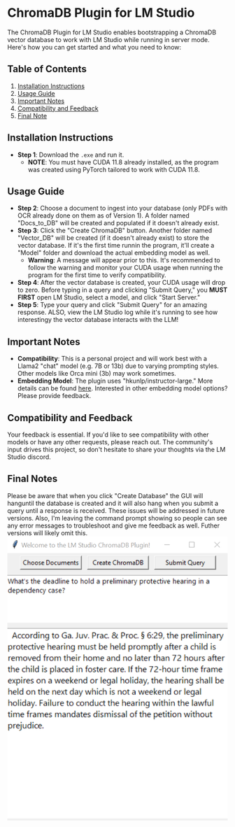 # ChromaDB Plugin for LM Studio

The ChromaDB Plugin for LM Studio enables bootstrapping a ChromaDB vector database to work with LM Studio while running in server mode. Here's how you can get started and what you need to know:

## Table of Contents
1. [Installation Instructions](#installation-instructions)
2. [Usage Guide](#usage-guide)
3. [Important Notes](#important-notes)
4. [Compatibility and Feedback](#compatibility-and-feedback)
5. [Final Note](#final-note)

## Installation Instructions
* **Step 1**: Download the `.exe` and run it.
  * **NOTE**: You must have CUDA 11.8 already installed, as the program was created using PyTorch tailored to work with CUDA 11.8.

## Usage Guide
* **Step 2**: Choose a document to ingest into your database (only PDFs with OCR already done on them as of Version 1). A folder named "Docs_to_DB" will be created and populated if it doesn't already exist.
* **Step 3**: Click the "Create ChromaDB" button. Another folder named "Vector_DB" will be created (if it doesn't already exist) to store the vector database.  If it's the first time runnin the program, it'll create a "Model" folder and download the actual embedding model as well.
  * **Warning**: A message will appear prior to this. It's recommended to follow the warning and monitor your CUDA usage when running the program for the first time to verify compatibility.
* **Step 4**: After the vector database is created, your CUDA usage will drop to zero. Before typing in a query and clicking "Submit Query," you **MUST FIRST** open LM Studio, select a model, and click "Start Server."
* **Step 5**: Type your query and click "Submit Query" for an amazing response.  ALSO, view the LM Studio log while it's running to see how interestingy the vector database interacts with the LLM!

## Important Notes
* **Compatibility**: This is a personal project and will work best with a Llama2 "chat" model (e.g. 7B or 13b) due to varying prompting styles. Other models like Orca mini (3b) may work sometimes.
* **Embedding Model**: The plugin uses "hkunlp/instructor-large." More details can be found [here](https://huggingface.co/spaces/mteb/leaderboard). Interested in other embedding model options? Please provide feedback.

## Compatibility and Feedback
Your feedback is essential. If you'd like to see compatibility with other models or have any other requests, please reach out. The community's input drives this project, so don't hesitate to share your thoughts via the LM Studio discord.

## Final Notes
Please be aware that when you click "Create Database" the GUI will hanguntil the database is created and it will also hang when you submit a query until a response is received. These issues will be addressed in future versions. Also, I'm leaving the command prompt showing so people can see any error messages to troubleshoot and give me feedback as well.  Futher versions will likely omit this.
![ChromaDB Plugin Example](https://github.com/BBC-Esq/ChromaDB-Plugin-for-LM-Studio/blob/main/example.png)
